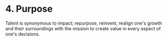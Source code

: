 # 4. Purpose

Talent is synonymous to impact; repurpose, reinvent, realign one's growth and their surroundings with the mission to create value in every aspect of one's decisions.